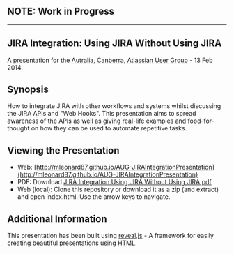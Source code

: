 ## NOTE: Work in Progress




***




## JIRA Integration: Using JIRA Without Using JIRA
A presentation for the [Autralia, Canberra, Atlassian User Group](https://aug.atlassian.com/display/AUG/Australia+-+Canberra+Atlassian+User+Group) - 13 Feb 2014.

## Synopsis
How to integrate JIRA with other workflows and systems whilst discussing the JIRA APIs and "Web Hooks". This presentation aims to spread awareness of the APIs as well as giving real-life examples and food-for-thought on how they can be used to automate repetitive tasks.

## Viewing the Presentation
- Web: [http://mleonard87.github.io/AUG-JIRAIntegrationPresentation](http://mleonard87.github.io/AUG-JIRAIntegrationPresentation)
- PDF: Download [JIRA Integration Using JIRA Without Using JIRA.pdf](https://github.com/mleonard87/AUGPresentation-JIRAIntegration/blob/master/JIRA_Intergration_Using_JIRA_Without_Using_JIRA.pdf)
- Web (local): Clone this repository or download it as a zip (and extract) and open index.html. Use the arrow keys to navigate.

## Additional Information
This presentation has been built using [reveal.js](https://github.com/hakimel/reveal.js) - A framework for easily creating beautiful presentations using HTML.
